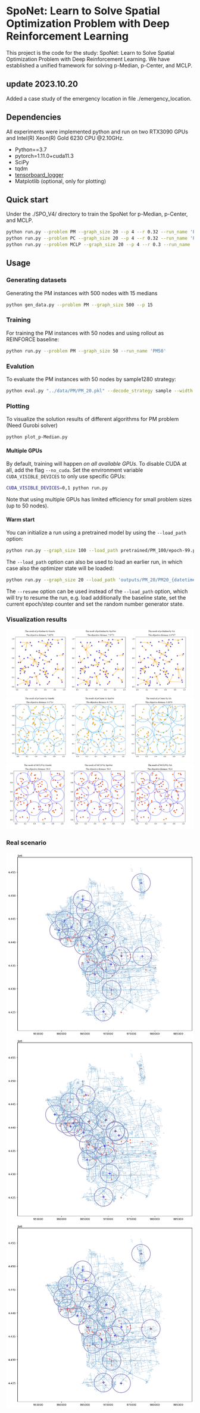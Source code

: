 # SpoNet: Learn to Solve Spatial Optimization Problem with Deep Reinforcement Learning
This project is the code for the study: SpoNet: Learn to Solve Spatial Optimization Problem with Deep Reinforcement Learning.
We have established a unified framework for solving p-Median, p-Center, and MCLP.

## update 2023.10.20
Added a case study of the emergency location in file ./emergency_location.

## Dependencies
All experiments were implemented python and run on two RTX3090 GPUs and Intel(R) Xeon(R) Gold 6230 CPU @2.10GHz. 

* Python==3.7
* pytorch=1.11.0+cuda11.3
* SciPy
* tqdm
* [tensorboard_logger](https://github.com/TeamHG-Memex/tensorboard_logger)
* Matplotlib (optional, only for plotting)

## Quick start
Under the ./SPO_V4/ directory to train the SpoNet for p-Median, p-Center, and MCLP.
```bash
python run.py --problem PM --graph_size 20 --p 4 --r 0.32 --run_name 'PM20'
python run.py --problem PC --graph_size 20 --p 4 --r 0.32 --run_name 'PC20'
python run.py --problem MCLP --graph_size 20 --p 4 --r 0.3 --run_name 'MCLP20'
```
## Usage
### Generating datasets
Generating the PM instances with 500 nodes with 15 medians
```bash
python gen_data.py --problem PM --graph_size 500 --p 15
```

### Training
For training the PM instances with 50 nodes and using rollout as REINFORCE baseline:
```bash
python run.py --problem PM --graph_size 50 --run_name 'PM50'
```
### Evalution
To evaluate the PM instances with 50 nodes by sample1280 strategy:
```bash
python eval.py "../data/PM/PM_20.pkl" --decode_strategy sample --width 1280
```

### Plotting
To visualize the solution results of different algorithms for PM problem (Need Gurobi solver)
```bash
python plot_p-Median.py 
```

#### Multiple GPUs
By default, training will happen *on all available GPUs*. To disable CUDA at all, add the flag `--no_cuda`. 
Set the environment variable `CUDA_VISIBLE_DEVICES` to only use specific GPUs:
```bash
CUDA_VISIBLE_DEVICES=0,1 python run.py 
```
Note that using multiple GPUs has limited efficiency for small problem sizes (up to 50 nodes).

#### Warm start
You can initialize a run using a pretrained model by using the `--load_path` option:
```bash
python run.py --graph_size 100 --load_path pretrained/PM_100/epoch-99.pt
```

The `--load_path` option can also be used to load an earlier run, in which case also the optimizer state will be loaded:
```bash
python run.py --graph_size 20 --load_path 'outputs/PM_20/PM20_{datetime}/epoch-0.pt'
```

The `--resume` option can be used instead of the `--load_path` option, which will try to resume the run, e.g. load additionally the baseline state, set the current epoch/step counter and set the random number generator state.

### Visualization results

![PM100](image/pm_100_15.jpg)
![PC100](image/pc_100_15.jpg)
![MCLP100](image/mclp_100_15.jpg)

### Real scenario
![Gurobi](image/Gurobi.png)
![SA](image/SA.png)
![SpoNet](image/SpoNet.png)
